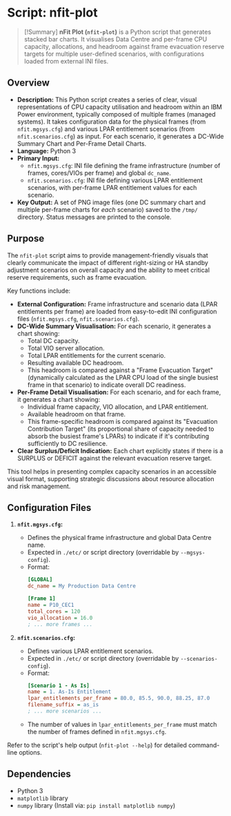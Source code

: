 # Script: nfit-plot

> [!Summary]
> **nFit Plot (`nfit-plot`)** is a Python script that generates stacked bar charts. It visualises Data Centre and per-frame CPU capacity, allocations, and headroom against frame evacuation reserve targets for multiple user-defined scenarios, with configurations loaded from external INI files.

## Overview
- **Description:** This Python script creates a series of clear, visual representations of CPU capacity utilisation and headroom within an IBM Power environment, typically composed of multiple frames (managed systems). It takes configuration data for the physical frames (from `nfit.mgsys.cfg`) and various LPAR entitlement scenarios (from `nfit.scenarios.cfg`) as input. For each scenario, it generates a DC-Wide Summary Chart and Per-Frame Detail Charts.
- **Language:** Python 3
- **Primary Input:**
    - `nfit.mgsys.cfg`: INI file defining the frame infrastructure (number of frames, cores/VIOs per frame) and global `dc_name`.
    - `nfit.scenarios.cfg`: INI file defining various LPAR entitlement scenarios, with per-frame LPAR entitlement values for each scenario.
- **Key Output:** A set of PNG image files (one DC summary chart and multiple per-frame charts for *each* scenario) saved to the `/tmp/` directory. Status messages are printed to the console.

## Purpose

The `nfit-plot` script aims to provide management-friendly visuals that clearly communicate the impact of different right-sizing or HA standby adjustment scenarios on overall capacity and the ability to meet critical reserve requirements, such as frame evacuation.

Key functions include:
- **External Configuration:** Frame infrastructure and scenario data (LPAR entitlements per frame) are loaded from easy-to-edit INI configuration files (`nfit.mgsys.cfg`, `nfit.scenarios.cfg`).
- **DC-Wide Summary Visualisation:** For each scenario, it generates a chart showing:
    - Total DC capacity.
    - Total VIO server allocation.
    - Total LPAR entitlements for the current scenario.
    - Resulting available DC headroom.
    - This headroom is compared against a "Frame Evacuation Target" (dynamically calculated as the LPAR CPU load of the single busiest frame in that scenario) to indicate overall DC readiness.
- **Per-Frame Detail Visualisation:** For each scenario, and for each frame, it generates a chart showing:
    - Individual frame capacity, VIO allocation, and LPAR entitlement.
    - Available headroom on that frame.
    - This frame-specific headroom is compared against its "Evacuation Contribution Target" (its proportional share of capacity needed to absorb the busiest frame's LPARs) to indicate if it's contributing sufficiently to DC resilience.
- **Clear Surplus/Deficit Indication:** Each chart explicitly states if there is a SURPLUS or DEFICIT against the relevant evacuation reserve target.

This tool helps in presenting complex capacity scenarios in an accessible visual format, supporting strategic discussions about resource allocation and risk management.

## Configuration Files

1.  **`nfit.mgsys.cfg`:**
    * Defines the physical frame infrastructure and global Data Centre name.
    * Expected in `./etc/` or script directory (overridable by `--mgsys-config`).
    * Format:
      ```ini
      [GLOBAL]
      dc_name = My Production Data Centre

      [Frame 1]
      name = P10_CEC1
      total_cores = 120
      vio_allocation = 16.0
      ; ... more frames ...
      ```

2.  **`nfit.scenarios.cfg`:**
    * Defines various LPAR entitlement scenarios.
    * Expected in `./etc/` or script directory (overridable by `--scenarios-config`).
    * Format:
      ```ini
      [Scenario 1 - As Is]
      name = 1. As-Is Entitlement
      lpar_entitlements_per_frame = 80.0, 85.5, 90.0, 88.25, 87.0
      filename_suffix = as_is
      ; ... more scenarios ...
      ```
    * The number of values in `lpar_entitlements_per_frame` must match the number of frames defined in `nfit.mgsys.cfg`.

Refer to the script's help output (`nfit-plot --help`) for detailed command-line options.

## Dependencies
- Python 3
- `matplotlib` library
- `numpy` library
  (Install via: `pip install matplotlib numpy`)
